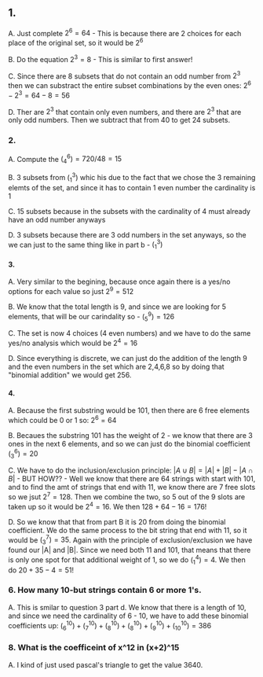 ## 1.
A. Just complete $2^6 =  64$ - This is because there are 2 choices for each place of the original set, so it would be $2^6$

B. Do the equation $2^3 = 8$ - This is similar to first answer!

C. Since there are 8 subsets that do not contain an odd number from $2^3$ then we can substract the entire subset combinations by the even ones: $2^6 - 2^3 = 64 - 8 = 56$

D. Ther are $2^3$ that contain only even numbers, and there are $2^3$ that are only odd numbers. Then we subtract that from 40 to get 24 subsets.

### 2. 
A. Compute the $(^6_4) = 720/48  = 15$

B. 3 subsets from $(^3_1)$ whic his due to the fact that we chose the 3 remaining elemts of the set, and since it has to contain 1 even number the cardinality is 1 

C. 15 subsets because in the subsets with the cardinality of 4 must already have an odd number anyways

D. 3 subsets because there are 3 odd numbers in the set anyways, so the we can just to the same thing like in part b  - $(^3_1)$

#### 3. 
A. Very similar to the begining, because once again there is a yes/no options for each value so just $2^9 = 512$

B. We know that the total length is 9, and since we are looking for 5 elements, that will be our carindality so - $(^9_5) = 126$

C. The set is now 4 choices (4 even numbers) and we have to do the same yes/no analysis which would be $2^4 = 16$

D. Since everything is discrete, we can just do the addition of the length 9 and the even numbers in the set which are 2,4,6,8 so by doing that "binomial addition" we would get 256.

#### 4. 

A. Because the first substring would be 101, then there are 6 free elements which could be 0 or 1 so: $2^6 = 64$

B. Becaues the substring 101 has the weight of 2 - we know that there are 3 ones in the next 6 elements, and so we can just do the binomial coefficient $(^6_3) = 20$

C. We have to do the inclusion/exclusion principle: $|A \cup B| = |A| + |B| - |A\cap B|$ - BUT HOW?? - Well we know that there are 64 strings with start with 101, and to find the amt of strings that end with 11, we know there are 7 free slots so we jsut $2^7 = 128$. Then we combine the two, so 5 out of the 9 slots are taken up so it would be $2^4 = 16$. We then $128 + 64 - 16 = 176$!

D. So we know that that from part B it is 20 from doing the binomial coefficient. We do the same process to the bit string that end with 11, so it would be $(^7_3) = 35$. Again with the principle of exclusion/exclusion we have found our |A| and |B|. Since we need both 11 and 101, that means that there is only one spot for that additional weight of 1, so we do $(^4_1) = 4$. We then do $20 + 35 - 4 = 51$!

### 6. How many 10-but strings contain 6 or more 1's.

A. This is smilar to question 3 part d. We know that there is a length of 10, and since we need the cardinality of 6 - 10, we have to add these binomial coefficients up: $(^10_6) + (^10_7) + (^10_8) + (^10_8) + (^10_9) + (^10_10) = 386$

### 8. What is the coefficeint of x^12 in (x+2)^15

A. I kind of just used pascal's triangle to get the value 3640.


